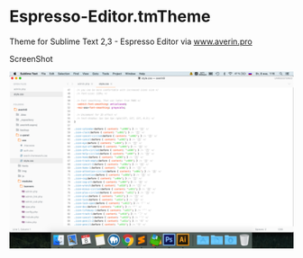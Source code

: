 # Espresso-Editor.tmTheme
Theme for Sublime Text 2,3 - Espresso Editor via www.averin.pro

ScreenShot

![ScreenShop color theme](https://github.com/averinpro/Espresso-Editor.tmTheme/blob/master/screenshot.png)
